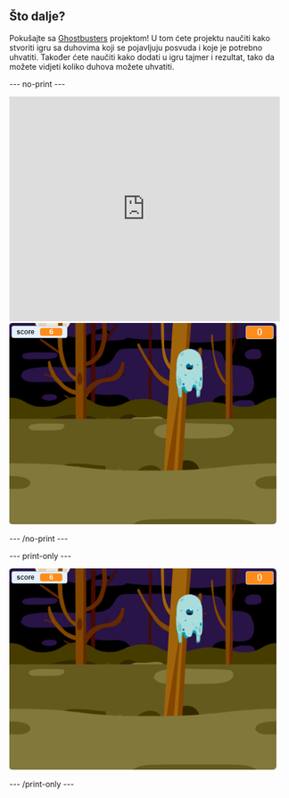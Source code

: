 ## Što dalje?

Pokušajte sa [Ghostbusters](https://projects.raspberrypi.org/en/projects/ghostbusters?utm_source=pathway&utm_medium=whatnext&utm_campaign=projects) projektom! U tom ćete projektu naučiti kako stvoriti igru sa duhovima koji se pojavljuju posvuda i koje je potrebno uhvatiti. Također ćete naučiti kako dodati u igru tajmer i rezultat, tako da možete vidjeti koliko duhova možete uhvatiti.

\--- no-print \---

<div class="scratch-preview">
  <iframe allowtransparency="true" width="485" height="402" src="https://scratch.mit.edu/projects/embed/276874679/?autostart=false" frameborder="0" scrolling="no"></iframe>
  <img src="images/ghostbusters-static.png">
</div>

\--- /no-print \---

\--- print-only \---

![showcase](images/ghostbusters-static.png)

\--- /print-only \---